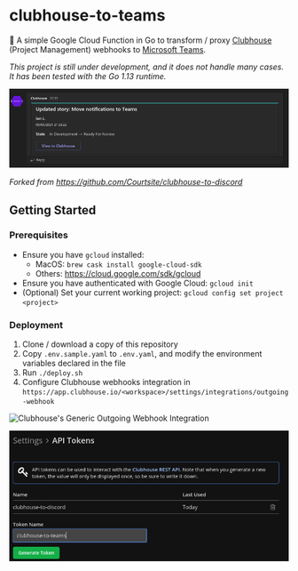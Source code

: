# clubhouse-to-teams

📝 A simple Google Cloud Function in Go to transform / proxy [Clubhouse](https://clubhouse.io/) (Project Management) webhooks to [Microsoft Teams](https://teams.microsoft.com/).

_This project is still under development, and it does not handle many cases. It has been tested with the Go 1.13 runtime._

![Notification in Teams](screenshot.png "Notification in Teams")

_Forked from https://github.com/Courtsite/clubhouse-to-discord_


## Getting Started

### Prerequisites

- Ensure you have `gcloud` installed:
    - MacOS: `brew cask install google-cloud-sdk`
    - Others: https://cloud.google.com/sdk/gcloud
- Ensure you have authenticated with Google Cloud: `gcloud init`
- (Optional) Set your current working project: `gcloud config set project <project>`

### Deployment

1. Clone / download a copy of this repository
2. Copy `.env.sample.yaml` to `.env.yaml`, and modify the environment variables declared in the file
3. Run `./deploy.sh`
4. Configure Clubhouse webhooks integration in `https://app.clubhouse.io/<workspace>/settings/integrations/outgoing-webhook`

![Clubhouse's Generic Outgoing Webhook Integration](installation_1.png "Clubhouse's Generic Outgoing Webhook Integration")

![Clubhouse Generate API Token](installation_2.png "Clubhouse Generate API Token")
